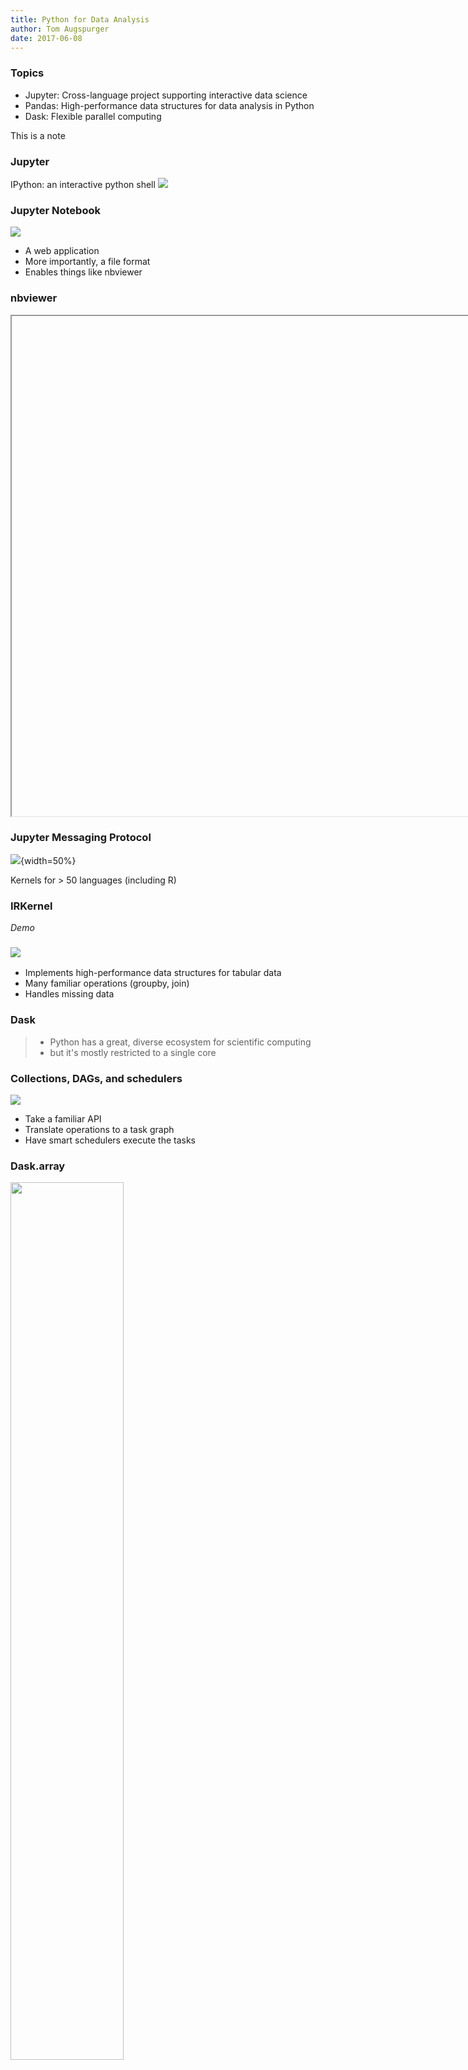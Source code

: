 ```yaml
---
title: Python for Data Analysis
author: Tom Augspurger
date: 2017-06-08
---
```


### Topics

- Jupyter: Cross-language project supporting interactive data science
- Pandas: High-performance data structures for data analysis in Python
- Dask: Flexible parallel computing

<aside class="notes">

This is a note

</aside>


### Jupyter

IPython: an interactive python shell
![](figures/ipython-6-screenshot.png)

### Jupyter Notebook

![](figures/jupyter-notebook-default.png)

- A web application
- More importantly, a file format
- Enables things like nbviewer

### nbviewer

<iframe data-src="http://nbviewer.jupyter.org/" width="800" height="800"></iframe>

### Jupyter Messaging Protocol

![](figures/frontend-kernel.png){width=50%}

Kernels for > 50 languages (including R)

### IRKernel

*Demo*

### ![](figures/pandas_logo.png)

- Implements high-performance data structures for tabular data
- Many familiar operations (groupby, join)
- Handles missing data

### Dask

> - Python has a great, diverse ecosystem for scientific computing
> - but it's mostly restricted to a single core

### Collections, DAGs, and schedulers

![](figures/collections-schedulers.png)

- Take a familiar API
- Translate operations to a task graph
- Have smart schedulers execute the tasks

### Dask.array

<img src="figures/dask-array.svg" width="60%">

    # NumPy code
    import numpy as np
    x = np.random.random((1000, 1000))
    u, s, v = np.linalg.svd(x.dot(x.T))
    
    # Dask.array code
    import dask.array as da
    x = da.random.random((100000, 100000), chunks=(1000, 1000))
    u, s, v = da.linalg.svd(x.dot(x.T))

### Dask.DataFrame

<img src="figures/dask-dataframe-inverted.svg" width="30%">

    import pandas as pd
    df = pd.read_csv('myfile.csv', parse_dates=['timestamp'])
    df.groupby(df.timestamp.dt.hour).value.mean()

    import dask.dataframe as dd
    df = dd.read_csv('hdfs://myfiles.*.csv', parse_dates=['timestamp'])
    df.groupby(df.timestamp.dt.hour).value.mean().compute()

### Fine Grained Python Code

    .

<hr>

    results = {}

    for a in A:
        for b in B:
            if a < b:
                results[a, b] = f(a, b)
            else:
                results[a, b] = g(a, b)

    .

### Fine Grained Python Code

    from dask import delayed, compute

<hr>

    results = {}

    for a in A:
        for b in B:
            if a < b:
                results[a, b] = delayed(f)(a, b)  # lazily construct graph
            else:
                results[a, b] = delayed(g)(a, b)  # without structure

    results = compute(results)  # trigger all computation
